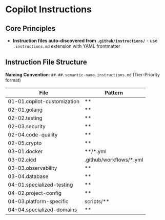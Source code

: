 # Copilot Instructions

## Core Principles
- **Instruction files auto-discovered from `.github/instructions/`** - use `.instructions.md` extension with YAML frontmatter

## Instruction File Structure

**Naming Convention**: `##-##.semantic-name.instructions.md` (Tier-Priority format)

| File | Pattern |
|------|---------|
| 01-01.copilot-customization | ** |
| 02-01.golang | ** |
| 02-02.testing | ** |
| 02-03.security | ** |
| 02-04.code-quality | ** |
| 02-05.crypto | ** |
| 03-01.docker | **/*.yml |
| 03-02.cicd | .github/workflows/*.yml |
| 03-03.observability | ** |
| 03-04.database | ** |
| 04-01.specialized-testing | ** |
| 04-02.project-config | ** |
| 04-03.platform-specific | scripts/** |
| 04-04.specialized-domains | ** |
